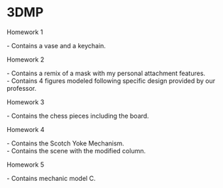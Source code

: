 # 3DMP

<p> Homework 1 <p>
  - Contains a vase and a keychain.
<p> Homework 2 <p>
  - Contains a remix of a mask with my personal attachment features.<br/>
  - Contains 4 figures modeled following specific design provided by our professor.
<p> Homework 3 <p>
  - Contains the chess pieces including the board.
<p> Homework 4 <p>
  - Contains the Scotch Yoke Mechanism. <br/>
  - Contains the scene with the modified column. <br/>
<p> Homework 5 <p>
  - Contains mechanic model C. <br/> 

